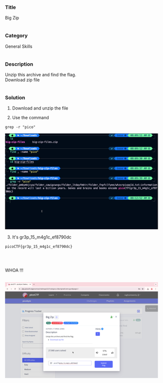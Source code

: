 ### Title

Big Zip
<br><br>


### Category

General Skills
<br><br>


### Description

Unzip this archive and find the flag.<br>
Download zip file
<br><br>


### Solution

1. Download and unzip the file

2. Use the command

```
grep -r "pico"
```
![1](1.png)

3. It's  gr3p_15_m4g1c_ef8790dc

```
picoCTF{gr3p_15_m4g1c_ef8790dc}
```
<br><br>


WHOA !!!
<br><br>

![flag](flag.png)